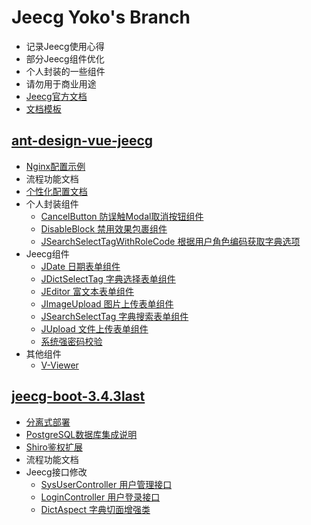 # Jeecg Yoko's Branch

* 记录Jeecg使用心得
* 部分Jeecg组件优化
* 个人封装的一些组件
* 请勿用于商业用途
* [Jeecg官方文档](https://www.kancloud.cn/zhangdaiscott/jeecg-boot/2043972)
* [文档模板](./Template.md)

## [ant-design-vue-jeecg](https://github.com/yoko-murasame/ant-design-vue-jeecg)

* [Nginx配置示例](./ant-design-vue-jeecg/Nginx配置示例.md)
* 流程功能文档
* [个性化配置文档](./ant-design-vue-jeecg/个性化配置文档.md)
* 个人封装组件
  * [CancelButton 防误触Modal取消按钮组件](./ant-design-vue-jeecg/CancelButton.md)
  * [DisableBlock 禁用效果包裹组件](./ant-design-vue-jeecg/禁用效果包裹组件.md)
  * [JSearchSelectTagWithRoleCode 根据用户角色编码获取字典选项](./ant-design-vue-jeecg/JSearchSelectTagWithRoleCode.md)
* Jeecg组件
  * [JDate 日期表单组件](./ant-design-vue-jeecg/JDate.md)
  * [JDictSelectTag 字典选择表单组件](./ant-design-vue-jeecg/JDictSelectTag.md)
  * [JEditor 富文本表单组件](./ant-design-vue-jeecg/JEditor.md)
  * [JImageUpload 图片上传表单组件](./ant-design-vue-jeecg/JImageUpload.md)
  * [JSearchSelectTag 字典搜索表单组件](./ant-design-vue-jeecg/JSearchSelectTag.md)
  * [JUpload 文件上传表单组件](./ant-design-vue-jeecg/JUpload.md)
  * [系统强密码校验](./ant-design-vue-jeecg/系统强密码校验.md)
* 其他组件
  * [V-Viewer](./ant-design-vue-jeecg/V-Viewer.md)

## [jeecg-boot-3.4.3last](https://github.com/yoko-murasame/jeecg-boot)

* [分离式部署](./jeecg-boot-3.4.3last/分离式部署.md)
* [PostgreSQL数据库集成说明](./jeecg-boot-3.4.3last/PostgreSQL数据库集成说明.md)
* [Shiro鉴权扩展](./jeecg-boot-3.4.3last/Shiro鉴权扩展.md)
* 流程功能文档
* Jeecg接口修改
  * [SysUserController 用户管理接口](./jeecg-boot-3.4.3last/SysUserController.md)
  * [LoginController 用户登录接口](./jeecg-boot-3.4.3last/LoginController.md)
  * [DictAspect 字典切面增强类](./jeecg-boot-3.4.3last/DictAspect.md)
